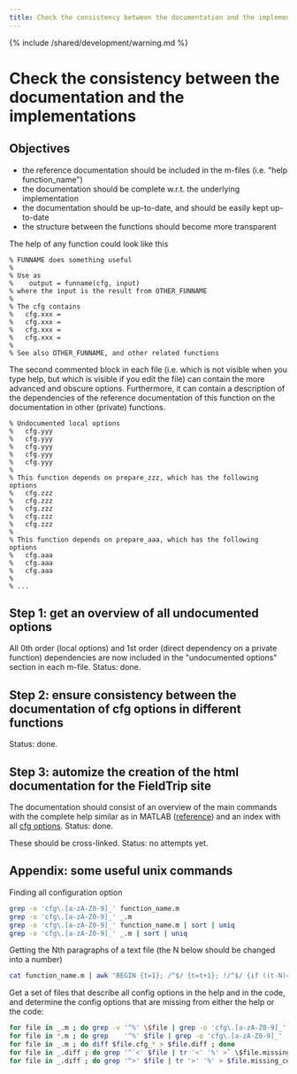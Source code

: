 ```yaml
---
title: Check the consistency between the documentation and the implementations
---
```


{% include /shared/development/warning.md %}

# Check the consistency between the documentation and the implementations

## Objectives

- the reference documentation should be included in the m-files (i.e. "help function_name")
- the documentation should be complete w.r.t. the underlying implementation
- the documentation should be up-to-date, and should be easily kept up-to-date
- the structure between the functions should become more transparent

The help of any function could look like this

    % FUNNAME does something useful
    %
    % Use as
    %    output = funname(cfg, input)
    % where the input is the result from OTHER_FUNNAME
    %
    % The cfg contains
    %   cfg.xxx =
    %   cfg.xxx =
    %   cfg.xxx =
    %   cfg.xxx =
    %
    % See also OTHER_FUNNAME, and other related functions

The second commented block in each file (i.e. which is not visible when you type help, but which is visible if you edit the file) can contain the more advanced and obscure options. Furthermore, it can contain a description of the dependencies of the reference documentation of this function on the documentation in other (private) functions.

    % Undocumented local options
    %   cfg.yyy
    %   cfg.yyy
    %   cfg.yyy
    %   cfg.yyy
    %   cfg.yyy
    %
    % This function depends on prepare_zzz, which has the following options
    %   cfg.zzz
    %   cfg.zzz
    %   cfg.zzz
    %   cfg.zzz
    %   cfg.zzz
    %
    % This function depends on prepare_aaa, which has the following options
    %   cfg.aaa
    %   cfg.aaa
    %   cfg.aaa
    %
    % ...

## Step 1: get an overview of all undocumented options

All 0th order (local options) and 1st order (direct dependency on a private function) dependencies are now included in the "undocumented options" section in each m-file. Status: done.

## Step 2: ensure consistency between the documentation of cfg options in different functions

Status: done.

## Step 3: automize the creation of the html documentation for the FieldTrip site

The documentation should consist of an overview of the main commands with the complete help similar as in MATLAB ([reference](/reference)) and an index with all [cfg options](/configuration). Status: done.

These should be cross-linked. Status: no attempts yet.

## Appendix: some useful unix commands

Finding all configuration option

```bash
grep -o 'cfg\.[a-zA-Z0-9]_' function_name.m
grep -o 'cfg\.[a-zA-Z0-9]_' _.m
grep -o 'cfg\.[a-zA-Z0-9]_' function_name.m | sort | uniq
grep -o 'cfg\.[a-zA-Z0-9]_' _.m | sort | uniq
```

Getting the Nth paragraphs of a text file (the N below should be changed into a number)

```bash
cat function_name.m | awk "BEGIN {t=1}; /^$/ {t=t+1}; !/^$/ {if ((t-N)==0) print}"
```

Get a set of files that describe all config options in the help and in the code, and determine the config options that are missing from either the help or the code:

```bash
for file in _.m ; do grep -v '^%' \$file | grep -o 'cfg\.[a-zA-Z0-9]_' | sort | uniq > $file.cfg_code ; done
for file in *.m ; do grep    '^%' $file | grep -o 'cfg\.[a-zA-Z0-9]_' | sort | uniq > \$file.cfg_help ; done
for file in _.m ; do diff $file.cfg_* > $file.diff ; done
for file in _.diff ; do grep '^`<' $file | tr '<' '%' >` \$file.missing_help ; done
for file in _.diff ; do grep '^>' $file | tr '>' '%' > $file.missing_code ; done
```

